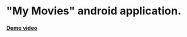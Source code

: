 # "My Movies" android application.


#### [Demo video](https://gfa61-ga.github.io/MyMovies2/demo/MyMoviesDemo.mp4)

